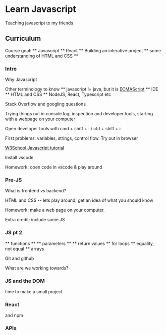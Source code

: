 # Learn Javascript
Teaching javascript to my friends

## Curriculum

Course goal:
** Javascript
** React
** Building an interative project
** some understanding of HTML and CSS
**

### Intro

Why Javascript

Other terminology to know
** javascript != java, but it is [ECMAScript](https://en.wikipedia.org/wiki/ECMAScript)
** IDE
** HTML and CSS
** NodeJS, React, Typescript etc

Stack Overflow and googling questions

Trying things out in console.log, inspection and developer tools, starting with a webpage on your computer

Open developer tools with cmd + shift + i / ctrl + shift + i

First problems: variables, strings, control flow.  Try out in browser

[W3School Javascript tutorial](https://www.w3schools.com/JS/js_intro.asp)

Install vscode

Homework: open code in vscode & play around


### Pre-JS

What is frontend vs backend?

HTML and CSS -- lets play around, get an idea of what you should know

Homework: make a web page on your computer.

Extra credit: include some JS

### JS pt 2

** functions
** ** parameters
** ** return values
** for loops
** equality, not equal
** arrays

Git and github

What are we working towards?

### JS and the DOM

time to make a small project

###  React

and npm

### APIs



